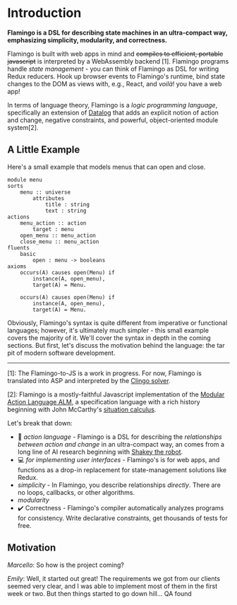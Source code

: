 # Introduction

**Flamingo is a DSL for describing state machines in an ultra-compact way,
emphasizing simplicity, modularity, and correctness.** 

Flamingo is built with web apps in mind and ~~compiles to efficient, portable
javascript~~ is interpreted by a WebAssembly backend \[1\]. Flamingo programs
handle _state management_ - you can think of Flamingo as DSL for writing
Redux reducers. Hook up browser events to Flamingo's runtime, bind state changes
to the DOM as views with, e.g., React, and _voilà_! you have a web app!

In terms of language theory, Flamingo is a _logic programming language_, specifically
an extension of [Datalog](https://en.wikipedia.org/wiki/Datalog) that adds an explicit
notion of action and change, negative constraints, and powerful, object-oriented module
system\[2\].


## A Little Example

Here's a small example that models menus that can open and close.
```alm
module menu
sorts
    menu :: universe
        attributes
            title : string
            text : string
actions
    menu_action :: action
        target : menu
    open_menu :: menu_action
    close_menu :: menu_action
fluents
    basic
        open : menu -> booleans
axioms
    occurs(A) causes open(Menu) if
        instance(A, open_menu),
        target(A) = Menu.

    occurs(A) causes open(Menu) if
        instance(A, open_menu),
        target(A) = Menu.
```

Obviously, Flamingo's syntax is quite different from imperative
or functional languages; however, it's ultimately much simpler - this
small example covers the majority of it. We'll cover the syntax
in depth in the coming sections. But first, let's discuss the motivation
behind the language: the tar pit of modern software development.

----------------

[1]: The Flamingo-to-JS is a work in progress. For now, Flamingo is translated
into ASP and interpreted by the [Clingo solver](https://github.com/domoritz/clingo-wasm).

[2]: Flamingo is a mostly-faithful Javascript implementation of the
[Modular Action Language ALM](https://arxiv.org/abs/1505.05022), a specification language
with a rich history beginning with John McCarthy's
[situation calculus](https://en.wikipedia.org/wiki/Situation_calculus).




Let's break that down:
- 🤖 _action language_ - Flamingo is a DSL for describing the _relationships
between action and change_ in an ultra-compact way, an comes from a long
line of AI research beginning with
[Shakey the robot](https://en.wikipedia.org/wiki/Shakey_the_robot).
- 💻 _for implementing user interfaces_ - Flamingo's is for web apps, and functions 
as a drop-in replacement for state-management solutions like Redux.
- _simplicity_ - In Flamingo, you describe relationships _directly_. There are no
loops, callbacks, or other algorithms.
- _modularity_ 
- ✔️ Correctness - Flamingo's compiler automatically analyzes programs for
consistency. Write declarative constraints, get thousands of tests for free.


## Motivation

_Marcello_: So how is the project coming?

_Emily_: Well, it started out great! The requirements we got from our clients seemed
very clear, and I was able to implement most of them in the first week or two. But
then things started to go down hill... QA found 

